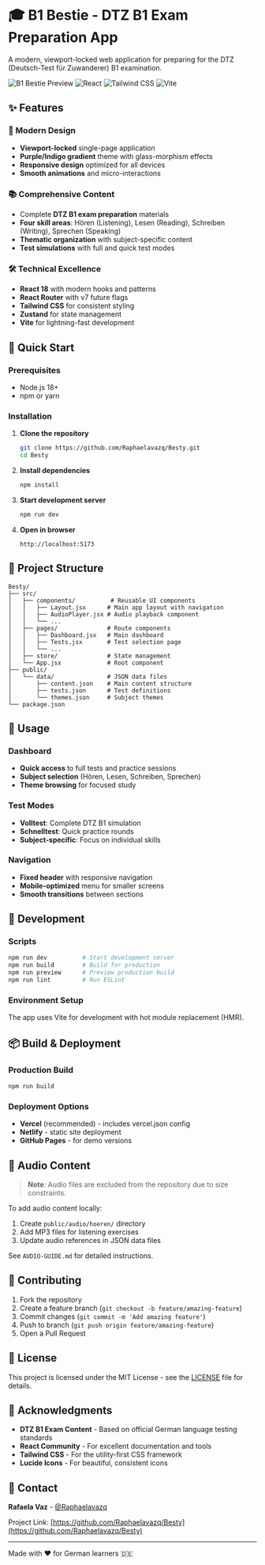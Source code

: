 # 🎓 B1 Bestie - DTZ B1 Exam Preparation App

A modern, viewport-locked web application for preparing for the DTZ (Deutsch-Test für Zuwanderer) B1 examination.

![B1 Bestie Preview](https://img.shields.io/badge/DTZ%20B1-Exam%20Prep-purple?style=for-the-badge)
![React](https://img.shields.io/badge/React-18-blue?style=flat-square&logo=react)
![Tailwind CSS](https://img.shields.io/badge/Tailwind-CSS-06B6D4?style=flat-square&logo=tailwindcss)
![Vite](https://img.shields.io/badge/Vite-Build-646CFF?style=flat-square&logo=vite)

## ✨ Features

### 🎨 Modern Design

- **Viewport-locked** single-page application
- **Purple/Indigo gradient** theme with glass-morphism effects
- **Responsive design** optimized for all devices
- **Smooth animations** and micro-interactions

### 📚 Comprehensive Content

- Complete **DTZ B1 exam preparation** materials
- **Four skill areas**: Hören (Listening), Lesen (Reading), Schreiben (Writing), Sprechen (Speaking)
- **Thematic organization** with subject-specific content
- **Test simulations** with full and quick test modes

### 🛠️ Technical Excellence

- **React 18** with modern hooks and patterns
- **React Router** with v7 future flags
- **Tailwind CSS** for consistent styling
- **Zustand** for state management
- **Vite** for lightning-fast development

## 🚀 Quick Start

### Prerequisites

- Node.js 18+
- npm or yarn

### Installation

1. **Clone the repository**

   ```bash
   git clone https://github.com/Raphaelavazq/Besty.git
   cd Besty
   ```

2. **Install dependencies**

   ```bash
   npm install
   ```

3. **Start development server**

   ```bash
   npm run dev
   ```

4. **Open in browser**
   ```
   http://localhost:5173
   ```

## 📁 Project Structure

```
Besty/
├── src/
│   ├── components/          # Reusable UI components
│   │   ├── Layout.jsx      # Main app layout with navigation
│   │   ├── AudioPlayer.jsx # Audio playback component
│   │   └── ...
│   ├── pages/              # Route components
│   │   ├── Dashboard.jsx   # Main dashboard
│   │   ├── Tests.jsx       # Test selection page
│   │   └── ...
│   ├── store/              # State management
│   └── App.jsx             # Root component
├── public/
│   └── data/               # JSON data files
│       ├── content.json    # Main content structure
│       ├── tests.json      # Test definitions
│       └── themes.json     # Subject themes
└── package.json
```

## 🎯 Usage

### Dashboard

- **Quick access** to full tests and practice sessions
- **Subject selection** (Hören, Lesen, Schreiben, Sprechen)
- **Theme browsing** for focused study

### Test Modes

- **Volltest**: Complete DTZ B1 simulation
- **Schnelltest**: Quick practice rounds
- **Subject-specific**: Focus on individual skills

### Navigation

- **Fixed header** with responsive navigation
- **Mobile-optimized** menu for smaller screens
- **Smooth transitions** between sections

## 🔧 Development

### Scripts

```bash
npm run dev          # Start development server
npm run build        # Build for production
npm run preview      # Preview production build
npm run lint         # Run ESLint
```

### Environment Setup

The app uses Vite for development with hot module replacement (HMR).

## 📦 Build & Deployment

### Production Build

```bash
npm run build
```

### Deployment Options

- **Vercel** (recommended) - includes vercel.json config
- **Netlify** - static site deployment
- **GitHub Pages** - for demo versions

## 🎵 Audio Content

> **Note**: Audio files are excluded from the repository due to size constraints.

To add audio content locally:

1. Create `public/audio/hoeren/` directory
2. Add MP3 files for listening exercises
3. Update audio references in JSON data files

See `AUDIO-GUIDE.md` for detailed instructions.

## 🤝 Contributing

1. Fork the repository
2. Create a feature branch (`git checkout -b feature/amazing-feature`)
3. Commit changes (`git commit -m 'Add amazing feature'`)
4. Push to branch (`git push origin feature/amazing-feature`)
5. Open a Pull Request

## 📄 License

This project is licensed under the MIT License - see the [LICENSE](LICENSE) file for details.

## 🌟 Acknowledgments

- **DTZ B1 Exam Content** - Based on official German language testing standards
- **React Community** - For excellent documentation and tools
- **Tailwind CSS** - For the utility-first CSS framework
- **Lucide Icons** - For beautiful, consistent icons

## 📧 Contact

**Rafaela Vaz** - [@Raphaelavazq](https://github.com/Raphaelavazq)

Project Link: [https://github.com/Raphaelavazq/Besty](https://github.com/Raphaelavazq/Besty)

---

Made with ❤️ for German learners 🇩🇪
